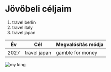 # Jövőbeli céljaim

1. travel berlin
2. travel italy
3. travel japan

| Év      | Cél          | Megvalósítás módja |
|---------|--------------|--------------------|
| 2027    | travel japan |  gamble for money  |

![my king](https://www.google.com/url?sa=i&url=https%3A%2F%2Fpetapixel.com%2F2022%2F11%2F17%2Fphotographer-becomes-online-sensation-with-stunning-cat-portraits%2F&psig=AOvVaw2vwkMG89oIRjijx0BqP0sU&ust=1759273159857000&source=images&cd=vfe&opi=89978449&ved=0CBUQjRxqFwoTCMi92K6J_48DFQAAAAAdAAAAABBG)

